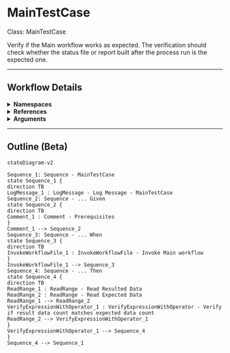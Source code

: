 # MainTestCase
Class: MainTestCase

Verify if the Main workflow works as expected.
The verification should check whether the status file or report built after the process run is the expected one.

<hr />

## Workflow Details
<details>
    <summary>
    <b>Namespaces</b>
    </summary>

    - Microsoft.VisualBasic
- Microsoft.VisualBasic.Activities
- System
- System.Activities
- System.Activities.DynamicUpdate
- System.Activities.Expressions
- System.Activities.Statements
- System.Activities.Validation
- System.Activities.XamlIntegration
- System.Collections
- System.Collections.Generic
- System.Collections.ObjectModel
- System.ComponentModel
- System.Data
- System.Diagnostics
- System.Drawing
- System.IO
- System.Linq
- System.Linq.Expressions
- System.Net.Mail
- System.Runtime.Serialization
- System.Text
- System.Windows.Markup
- System.Xml
- System.Xml.Linq
- System.Xml.Serialization
- UiPath.Core
- UiPath.Core.Activities
- UiPath.Excel
- UiPath.Excel.Activities
- UiPath.Shared.Activities
- UiPath.Testing
- UiPath.Testing.Activities


</details>
<details>
    <summary>
    <b>References</b>
    </summary>

    - Microsoft.Bcl.AsyncInterfaces
- Microsoft.CSharp
- Microsoft.VisualBasic
- PresentationCore
- PresentationFramework
- System
- System.Activities
- System.ComponentModel
- System.ComponentModel.Composition
- System.ComponentModel.Primitives
- System.ComponentModel.TypeConverter
- System.Core
- System.Data
- System.Data.Common
- System.Drawing
- System.Linq
- System.Memory
- System.ObjectModel
- System.Private.CoreLib
- System.Private.Xml
- System.Runtime.Serialization
- System.ServiceModel
- System.ServiceModel.Activities
- System.ValueTuple
- System.Xaml
- System.Xml
- System.Xml.Linq
- UiPath.Excel
- UiPath.Excel.Activities
- UiPath.System.Activities
- UiPath.Testing
- UiPath.Testing.Activities
- UiPath.Workflow
- WindowsBase


</details>
<details>
    <summary>
    <b>Arguments</b>
    </summary>

    <table><tr><th>Name</th><th>Direction</th><th>Type</th><th>Description</th></tr></table>
    
</details>

<hr />

## Outline (Beta)

```mermaid
stateDiagram-v2

Sequence_1: Sequence - MainTestCase
state Sequence_1 {
direction TB
LogMessage_1 : LogMessage - Log Message - MainTestCase
Sequence_2: Sequence - ... Given
state Sequence_2 {
direction TB
Comment_1 : Comment - Prerequisites
}
Comment_1 --> Sequence_2
Sequence_3: Sequence - ... When
state Sequence_3 {
direction TB
InvokeWorkflowFile_1 : InvokeWorkflowFile - Invoke Main workflow
}
InvokeWorkflowFile_1 --> Sequence_3
Sequence_4: Sequence - ... Then
state Sequence_4 {
direction TB
ReadRange_1 : ReadRange - Read Resulted Data
ReadRange_2 : ReadRange - Read Expected Data
ReadRange_1 --> ReadRange_2
VerifyExpressionWithOperator_1 : VerifyExpressionWithOperator - Verify if result data count matches expected data count
ReadRange_2 --> VerifyExpressionWithOperator_1
}
VerifyExpressionWithOperator_1 --> Sequence_4
}
Sequence_4 --> Sequence_1
```